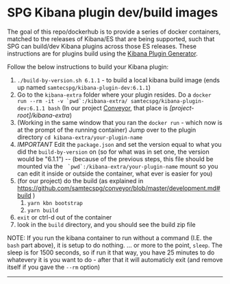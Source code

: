 # SPG Kibana plugin dev/build images

The goal of this repo/dockerhub is to provide a series of docker containers, matched to the releases of Kibana/ES that are being supported, such that SPG can build/dev Kibana plugins across those ES releases. These instructions are for plugins build using the [Kibana Plugin Generator](https://github.com/elastic/kibana/tree/master/packages/kbn-plugin-generator).

Follow the below instructions to build your Kibana plugin:

1. `./build-by-version.sh 6.1.1` - to build a local kibana build image (ends up named `samtecspg/kibana-plugin-dev:6.1.1`)
2. Go to the `kibana-extra` folder where your plugin resides. Do a ``docker run --rm -it -v `pwd`:/kibana-extra/ samtecspg/kibana-plugin-dev:6.1.1 bash`` (In our project [Conveyor](https://github.com/samtecspg/conveyor), that place is *[project-root]/kibana-extra*)
3. (Working in the same window that you ran the `docker run` - which now is at the prompt of the running container) Jump over to the plugin directory `cd kibana-extra/your-plugin-name`
4. *IMPORTANT* Edit the `package.json` and set the version equal to what you did the `build-by-version` on (so for what was in set one, the version would be "6.1.1") -- (because of the previous steps, this file should be mounted via the `` `pwd`:/kibana-extra/your-plugin-name`` mount so you can edit it inside or outside the container, what ever is easier for you)
5. (for our project) do the build (as explained in https://github.com/samtecspg/conveyor/blob/master/development.md#build )
   1. `yarn kbn bootstrap`
   2. `yarn build` 
6. `exit` or ctrl-d out of the container
7. look in the `build` directory, and you should see the build zip file
 
NOTE: If you run the kibana container to run without a command (I.E. the `bash` part above), it is setup to do nothing.  ... or more to the point, `sleep`. The sleep is for 1500 seconds, so if run it that way, you have 25 minutes to do whatevery it is you want to do - after that it will automaticly exit (and remove itself if you gave the `--rm` option)

---

